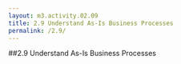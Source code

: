 ```yaml
---
layout: m3.activity.02.09
title: 2.9 Understand As-Is Business Processes
permalink: /2.9/
---
```

##2.9 Understand As-Is Business Processes
